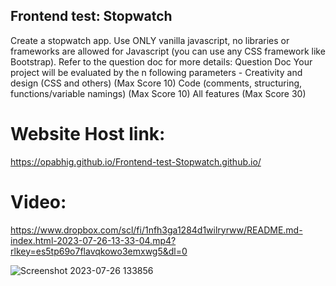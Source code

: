 ## Frontend test: Stopwatch

Create a stopwatch app. Use ONLY vanilla javascript, no libraries or frameworks are allowed for Javascript (you can use any CSS framework like Bootstrap).
Refer to the question doc for more details:
Question Doc
Your project will be evaluated by the n following parameters -
Creativity and design (CSS and others) (Max Score 10)
Code (comments, structuring, functions/variable namings) (Max Score 10)
All features (Max Score 30)

# Website Host link:

https://opabhig.github.io/Frontend-test-Stopwatch.github.io/

# Video:
https://www.dropbox.com/scl/fi/1nfh3ga1284d1wilryrww/README.md-index.html-2023-07-26-13-33-04.mp4?rlkey=es5tp69o7flavqkowo3emxwg5&dl=0

![Screenshot 2023-07-26 133856](https://github.com/OpAbhiG/Frontend-test-Stopwatch/assets/110295591/5f2ef3be-2400-4f32-a8b2-002a6bbdd31e)






